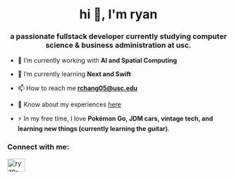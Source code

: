 <h1 align="center">hi 👋, I'm ryan</h1>
<h3 align="center">a passionate fullstack developer currently studying computer science & business administration at usc.</h3>

- 🔭 I’m currently working with **AI and Spatial Computing**

- 🌱 I’m currently learning **Next and Swift**

- 📫 How to reach me **rchang05@usc.edu**

- 📄 Know about my experiences [here](https://drive.google.com/file/d/1AhsjjokYQF1qA3t9fV7SThSZbho97jE7/view?usp=drive_link)

- ⚡ In my free time, I love **Pokémon Go, JDM cars, vintage tech, and learning new things (currently learning the guitar)**.
  
<h3 align="left">Connect with me:</h3>
<p align="left">
<a href="https://linkedin.com/in/ryan-chang-r3642370" target="blank"><img align="center" src="https://raw.githubusercontent.com/rahuldkjain/github-profile-readme-generator/master/src/images/icons/Social/linked-in-alt.svg" alt="ryan-chang-r3642370" height="30" width="40" /></a>
</p>

